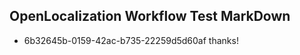 ## OpenLocalization Workflow Test MarkDown
* 6b32645b-0159-42ac-b735-22259d5d60af 
thanks!<!--HONumber=Mar16_HO4-->
